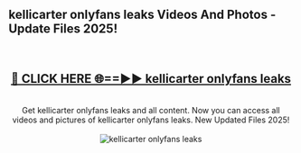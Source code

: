 <h2>kellicarter onlyfans leaks Videos And Photos - Update Files 2025!</h2>
<br>
<div align="center">
<h2><a href="https://top-ai-tools.click/QrbHav" rel="nofollow">🔴 CLICK HERE 🌐==►► kellicarter onlyfans leaks</a></h2>
<br>
Get kellicarter onlyfans leaks and all content. Now you can access all videos and pictures of kellicarter onlyfans leaks. New Updated Files 2025!
<br>
<br>
<a href="https://top-ai-tools.click/QrbHav" rel="nofollow" data-target="animated-image.originalLink"><img src="https://i.ibb.co.com/WyWwxjT/player-gif2.gif" alt="kellicarter onlyfans leaks" style="max-width: 100%; display: inline-block;" data-target="animated-image.originalImage"></a>
</div>
<br>